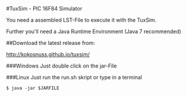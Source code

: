 #TuxSim - PIC 16F84 Simulator

You need a assembled LST-File to execute it with the TuxSim.

Further you'll need a Java Runtime Environment (Java 7 recommended)

##Download the latest release from:

http://kokosnuss.github.io/tuxsim/

###Windows
Just double click on the jar-File

###Linux
Just run the run.sh skript or type in a terminal

<pre><code>$ java -jar $JARFILE
</code></pre>
